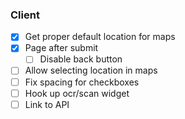 ### Client
- [x] Get proper default location for maps
- [x] Page after submit
    - [ ] Disable back button
- [ ] Allow selecting location in maps
- [ ] Fix spacing for checkboxes
- [ ] Hook up ocr/scan widget
- [ ] Link to API